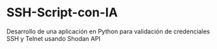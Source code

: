 # SSH-Script-con-IA
Desarrollo de una aplicación en Python para validación de credenciales  SSH y Telnet usando Shodan API
